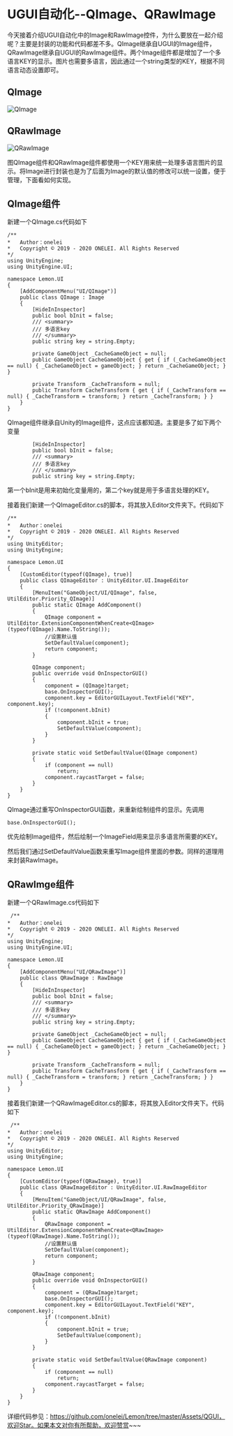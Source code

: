 # UGUI自动化--QImage、QRawImage

今天接着介绍UGUI自动化中的Image和RawImage控件，为什么要放在一起介绍呢？主要是封装的功能和代码都差不多。QImage继承自UGUI的Image组件，QRawImage继承自UGUI的RawImage组件。两个Image组件都是增加了一个多语言KEY的显示。图片也需要多语言，因此通过一个string类型的KEY，根据不同语言动态设置即可。

## QImage

![QImage](C:\Users\ahlei\Desktop\博客\QImage&QRawImage\Images\QImage.png)

## QRawImage

![QRawImage](C:\Users\ahlei\Desktop\博客\QImage&QRawImage\Images\QRawImage.png)

图QImage组件和QRawImage组件都使用一个KEY用来统一处理多语言图片的显示。将Image进行封装也是为了后面为Image的默认值的修改可以统一设置，便于管理，下面看如何实现。

## QImage组件

新建一个QImage.cs代码如下

```
/**
*   Author：onelei
*   Copyright © 2019 - 2020 ONELEI. All Rights Reserved
*/
using UnityEngine;
using UnityEngine.UI;

namespace Lemon.UI
{
    [AddComponentMenu("UI/QImage")]
    public class QImage : Image
    {
        [HideInInspector]
        public bool bInit = false;
        /// <summary>
        /// 多语言key
        /// </summary>
        public string key = string.Empty;

        private GameObject _CacheGameObject = null;
        public GameObject CacheGameObject { get { if (_CacheGameObject == null) { _CacheGameObject = gameObject; } return _CacheGameObject; } }

        private Transform _CacheTransform = null;
        public Transform CacheTransform { get { if (_CacheTransform == null) { _CacheTransform = transform; } return _CacheTransform; } }
    }
}
```

QImage组件继承自Unity的Image组件，这点应该都知道。主要是多了如下两个变量

```
        [HideInInspector]
        public bool bInit = false;
        /// <summary>
        /// 多语言key
        /// </summary>
        public string key = string.Empty;
```

第一个bInit是用来初始化变量用的，第二个key就是用于多语言处理的KEY。

接着我们新建一个QImageEditor.cs的脚本，将其放入Editor文件夹下。代码如下

```
/**
*   Author：onelei
*   Copyright © 2019 - 2020 ONELEI. All Rights Reserved
*/
using UnityEditor;
using UnityEngine;

namespace Lemon.UI
{
    [CustomEditor(typeof(QImage), true)]
    public class QImageEditor : UnityEditor.UI.ImageEditor
    {
        [MenuItem("GameObject/UI/QImage", false, UtilEditor.Priority_QImage)]
        public static QImage AddComponent()
        {
            QImage component = UtilEditor.ExtensionComponentWhenCreate<QImage>(typeof(QImage).Name.ToString());
            //设置默认值
            SetDefaultValue(component);
            return component;
        }

        QImage component;
        public override void OnInspectorGUI()
        {
            component = (QImage)target;
            base.OnInspectorGUI();
            component.key = EditorGUILayout.TextField("KEY", component.key);
            if (!component.bInit)
            {
                component.bInit = true;
                SetDefaultValue(component);
            }
        }

        private static void SetDefaultValue(QImage component)
        {
            if (component == null)
                return;
            component.raycastTarget = false;
        }
    }
}
```

QImage通过重写OnInspectorGUI函数，来重新绘制组件的显示。先调用

```
base.OnInspectorGUI();
```

优先绘制Image组件，然后绘制一个ImageField用来显示多语言所需要的KEY。

然后我们通过SetDefaultValue函数来重写Image组件里面的参数。同样的道理用来封装RawImage。

## QRawImge组件

新建一个QRawImage.cs代码如下

```
 /**
*   Author：onelei
*   Copyright © 2019 - 2020 ONELEI. All Rights Reserved
*/
using UnityEngine;
using UnityEngine.UI;

namespace Lemon.UI
{
    [AddComponentMenu("UI/QRawImage")]
    public class QRawImage : RawImage
    {
        [HideInInspector]
        public bool bInit = false;
        /// <summary>
        /// 多语言key
        /// </summary>
        public string key = string.Empty;

        private GameObject _CacheGameObject = null;
        public GameObject CacheGameObject { get { if (_CacheGameObject == null) { _CacheGameObject = gameObject; } return _CacheGameObject; } }

        private Transform _CacheTransform = null;
        public Transform CacheTransform { get { if (_CacheTransform == null) { _CacheTransform = transform; } return _CacheTransform; } }
    }
}
```

接着我们新建一个QRawImageEditor.cs的脚本，将其放入Editor文件夹下。代码如下

```
 /**
*   Author：onelei
*   Copyright © 2019 - 2020 ONELEI. All Rights Reserved
*/
using UnityEditor;
using UnityEngine;

namespace Lemon.UI
{
    [CustomEditor(typeof(QRawImage), true)]
    public class QRawImageEditor : UnityEditor.UI.RawImageEditor
    {
        [MenuItem("GameObject/UI/QRawImage", false, UtilEditor.Priority_QRawImage)]
        public static QRawImage AddComponent()
        { 
            QRawImage component = UtilEditor.ExtensionComponentWhenCreate<QRawImage>(typeof(QRawImage).Name.ToString());
            //设置默认值
            SetDefaultValue(component);
            return component;
        }

        QRawImage component;
        public override void OnInspectorGUI()
        {
            component = (QRawImage)target;
            base.OnInspectorGUI();
            component.key = EditorGUILayout.TextField("KEY", component.key);
            if (!component.bInit)
            {
                component.bInit = true;
                SetDefaultValue(component);
            }
        }

        private static void SetDefaultValue(QRawImage component)
        {
            if (component == null)
                return;
            component.raycastTarget = false;
        } 
    }
}
```

详细代码参见：https://github.com/onelei/Lemon/tree/master/Assets/QGUI，欢迎Star。如果本文对你有所帮助，欢迎赞赏~~~

